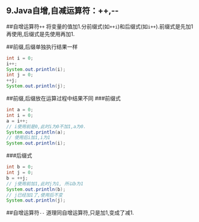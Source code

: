 9.Java自增,自减运算符：++,--
---

##自增运算符`++`
将变量的值加1.分前缀式(如`++i`)和后缀式(如`i++`).前缀式是先加1再使用,后缀式是先使用再加1.

##前缀,后缀单独执行结果一样
```java
int i = 0;
i++;
System.out.println(i);
int j = 0;
++j;
System.out.println(j);
```

##前缀,后缀放在运算过程中结果不同
###前缀式

```java
int a = 0;
int i = 0;
a = i++;
// i使用前是0,此时i为0不加1,a为0.
System.out.println(a);
// 使用后i加1,i为1
System.out.println(i);
```

###后缀式
```java
int b = 0;
int j = 0;
b = ++j;
// j使用前加1,此时j为1, 所以b为1
System.out.println(b);
// j已经加1了,使用后不变
System.out.println(j);
```
##自增运算符`--`
道理同自增运算符,只是加1,变成了减1.
